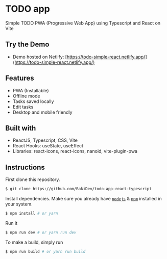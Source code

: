 # TODO app

Simple TODO PWA (Progressive Web App) using Typescript and React on Vite

## Try the Demo

- Demo hosted on Netlify: [https://todo-simple-react.netlify.app/](https://todo-simple-react.netlify.app/)

## Features

- PWA (Installable)
- Offline mode
- Tasks saved locally
- Edit tasks
- Desktop and mobile friendly

## Built with

- ReactJS, Typescript, CSS, Vite
- React Hooks: useState, useEffect
- Libraries: react-icons, react-icons, nanoid, vite-plugin-pwa

## Instructions

First clone this repository.
```bash
$ git clone https://github.com/RakiDev/todo-app-react-typescript
```

Install dependencies. Make sure you already have [`nodejs`](https://nodejs.org/en/) & [`npm`](https://www.npmjs.com/) installed in your system.
```bash
$ npm install # or yarn
```

Run it
```bash
$ npm run dev # or yarn run dev
```

To make a build, simply run
```bash
$ npm run build # or yarn run build
```
